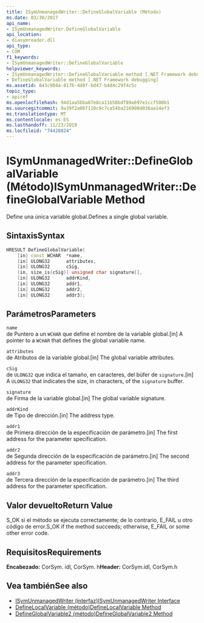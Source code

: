 ```yaml
---
title: ISymUnmanagedWriter::DefineGlobalVariable (Método)
ms.date: 03/30/2017
api_name:
- ISymUnmanagedWriter.DefineGlobalVariable
api_location:
- diasymreader.dll
api_type:
- COM
f1_keywords:
- ISymUnmanagedWriter::DefineGlobalVariable
helpviewer_keywords:
- ISymUnmanagedWriter::DefineGlobalVariable method [.NET Framework debugging]
- DefineGlobalVariable method [.NET Framework debugging]
ms.assetid: 843c904a-8176-4d8f-bd47-b4d4c29f4c5c
topic_type:
- apiref
ms.openlocfilehash: 94d1aa5bba87e8ca11b58bdf89a697e1ccf500b1
ms.sourcegitcommit: 9a39f2a06f110c9c7ca54ba216900d038aa14ef3
ms.translationtype: MT
ms.contentlocale: es-ES
ms.lasthandoff: 11/23/2019
ms.locfileid: "74428024"
---
```

# <a name="isymunmanagedwriterdefineglobalvariable-method"></a><span data-ttu-id="e7288-102">ISymUnmanagedWriter::DefineGlobalVariable (Método)</span><span class="sxs-lookup"><span data-stu-id="e7288-102">ISymUnmanagedWriter::DefineGlobalVariable Method</span></span>
<span data-ttu-id="e7288-103">Define una única variable global.</span><span class="sxs-lookup"><span data-stu-id="e7288-103">Defines a single global variable.</span></span>  
  
## <a name="syntax"></a><span data-ttu-id="e7288-104">Sintaxis</span><span class="sxs-lookup"><span data-stu-id="e7288-104">Syntax</span></span>  
  
```cpp  
HRESULT DefineGlobalVariable(  
    [in] const WCHAR  *name,  
    [in] ULONG32      attributes,  
    [in] ULONG32      cSig,  
    [in, size_is(cSig)] unsigned char signature[],  
    [in] ULONG32      addrKind,  
    [in] ULONG32      addr1,  
    [in] ULONG32      addr2,  
    [in] ULONG32      addr3);  
```  
  
## <a name="parameters"></a><span data-ttu-id="e7288-105">Parámetros</span><span class="sxs-lookup"><span data-stu-id="e7288-105">Parameters</span></span>  
 `name`  
 <span data-ttu-id="e7288-106">de Puntero a un `WCHAR` que define el nombre de la variable global.</span><span class="sxs-lookup"><span data-stu-id="e7288-106">[in] A pointer to a `WCHAR` that defines the global variable name.</span></span>  
  
 `attributes`  
 <span data-ttu-id="e7288-107">de Atributos de la variable global.</span><span class="sxs-lookup"><span data-stu-id="e7288-107">[in] The global variable attributes.</span></span>  
  
 `cSig`  
 <span data-ttu-id="e7288-108">de `ULONG32` que indica el tamaño, en caracteres, del búfer de `signature`.</span><span class="sxs-lookup"><span data-stu-id="e7288-108">[in] A `ULONG32` that indicates the size, in characters, of the `signature` buffer.</span></span>  
  
 `signature`  
 <span data-ttu-id="e7288-109">de Firma de la variable global.</span><span class="sxs-lookup"><span data-stu-id="e7288-109">[in] The global variable signature.</span></span>  
  
 `addrKind`  
 <span data-ttu-id="e7288-110">de Tipo de dirección.</span><span class="sxs-lookup"><span data-stu-id="e7288-110">[in] The address type.</span></span>  
  
 `addr1`  
 <span data-ttu-id="e7288-111">de Primera dirección de la especificación de parámetro.</span><span class="sxs-lookup"><span data-stu-id="e7288-111">[in] The first address for the parameter specification.</span></span>  
  
 `addr2`  
 <span data-ttu-id="e7288-112">de Segunda dirección de la especificación de parámetro.</span><span class="sxs-lookup"><span data-stu-id="e7288-112">[in] The second address for the parameter specification.</span></span>  
  
 `addr3`  
 <span data-ttu-id="e7288-113">de Tercera dirección de la especificación de parámetro.</span><span class="sxs-lookup"><span data-stu-id="e7288-113">[in] The third address for the parameter specification.</span></span>  
  
## <a name="return-value"></a><span data-ttu-id="e7288-114">Valor devuelto</span><span class="sxs-lookup"><span data-stu-id="e7288-114">Return Value</span></span>  
 <span data-ttu-id="e7288-115">S_OK si el método se ejecuta correctamente; de lo contrario, E_FAIL u otro código de error.</span><span class="sxs-lookup"><span data-stu-id="e7288-115">S_OK if the method succeeds; otherwise, E_FAIL or some other error code.</span></span>  
  
## <a name="requirements"></a><span data-ttu-id="e7288-116">Requisitos</span><span class="sxs-lookup"><span data-stu-id="e7288-116">Requirements</span></span>  
 <span data-ttu-id="e7288-117">**Encabezado:** CorSym. idl, CorSym. h</span><span class="sxs-lookup"><span data-stu-id="e7288-117">**Header:** CorSym.idl, CorSym.h</span></span>  
  
## <a name="see-also"></a><span data-ttu-id="e7288-118">Vea también</span><span class="sxs-lookup"><span data-stu-id="e7288-118">See also</span></span>

- [<span data-ttu-id="e7288-119">ISymUnmanagedWriter (interfaz)</span><span class="sxs-lookup"><span data-stu-id="e7288-119">ISymUnmanagedWriter Interface</span></span>](../../../../docs/framework/unmanaged-api/diagnostics/isymunmanagedwriter-interface.md)
- [<span data-ttu-id="e7288-120">DefineLocalVariable (método)</span><span class="sxs-lookup"><span data-stu-id="e7288-120">DefineLocalVariable Method</span></span>](../../../../docs/framework/unmanaged-api/diagnostics/isymunmanagedwriter-definelocalvariable-method.md)
- [<span data-ttu-id="e7288-121">DefineGlobalVariable2 (método)</span><span class="sxs-lookup"><span data-stu-id="e7288-121">DefineGlobalVariable2 Method</span></span>](../../../../docs/framework/unmanaged-api/diagnostics/isymunmanagedwriter2-defineglobalvariable2-method.md)
